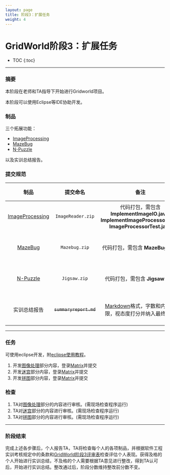```yaml
---
layout: page
title: 阶段3：扩展任务
weight: 4
---
```


# GridWorld阶段3：扩展任务

* TOC
{:toc}


----------


### 摘要
本阶段在老师和TA指导下开始进行Gridworld项目。

本阶段可以使用Eclipse等IDE协助开发。


### 制品
三个拓展功能：
 - [ImageProcessing](./Stage3--ImageProcessing)
 - [MazeBug](./Stage3--MazeBug)
 - [N-Puzzle](./Stage3--NPuzzle)

以及实训总结报告。

### 提交规范

| 制品 | 提交命名 | 备注 | 提交时间 |
| :----: | :----: | :----: | :----: |
| [ImageProcessing](./Stage3--ImageProcessing) | `ImageReader.zip` | 代码打包，需包含**ImplementImageIO.java**, **ImplementImageProcessor.java**, **ImageProcessorTest.java** | **05月06日23:30之前** |
| [MazeBug](./Stage3--MazeBug) | `Mazebug.zip` | 代码打包，需包含 **MazeBug.java** | **05月06日23:30之前** |
| [N-Puzzle](./Stage3--NPuzzle) | `Jigsaw.zip` | 代码打包，需包含 **Jigsaw.java** | **05月06日23:30之前** |
| 实训总结报告 | ~~`summaryreport.md`~~ | [Markdown](https://en.wikipedia.org/wiki/Markdown)格式，字数和内容不限，视态度打分并纳入最终总评 | **05月06日23:30之前** |


----------


### 任务
可使用eclipse开发，附[eclipse使用教程](./resources/eclipse-tutorial-v1.pdf)。

 1. 开发[图像处理](./Stage3--ImageProcessing)部分内容，登录[Matrix](https://vmatrix.org.cn)并提交
 2. 开发[迷宫](./Stage3--MazeBug)部分内容，登录[Matrix](https://vmatrix.org.cn)并提交
 3. 开发[拼图](./Stage3--NPuzzle)部分内容，登录[Matrix](https://vmatrix.org.cn)并提交


### 检查

 1. TA对[图像处理](./Stage3--ImageProcessing)部分的内容进行审核。(需现场检查程序运行)
 2. TA对[迷宫](./Stage3--MazeBug)部分的内容进行审核。(需现场检查程序运行)
 3. TA对[拼图](./Stage3--NPuzzle)部分的内容进行审核。(需现场检查程序运行)


----------


### 阶段结束
完成上述各步骤后，个人报告TA，TA将检查每个人的各项制品，并根据软件工程实训考核规定中的条款和[GridWorld阶段3评审表](./Stage3--ReviewForm)检查评估个人表现。获得及格的个人开始进行实训总结，不及格的个人需要根据TA意见进行整改，得到TA认可后，开始进行实训总结。整改通过后，阶段分数维持整改前分数不变。
